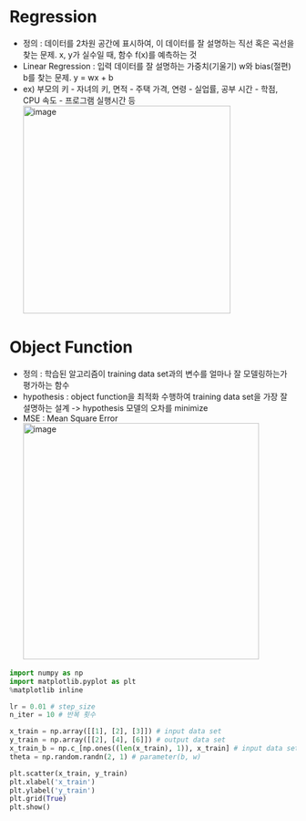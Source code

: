 Regression
==========
 - 정의 : 데이터를 2차원 공간에 표시하여, 이 데이터를 잘 설명하는 직선 혹은 곡선을 찾는 문제. x, y가 실수일 때, 함수 f(x)를 예측하는 것
 - Linear Regression : 입력 데이터를 잘 설명하는 가중치(기울기) w와 bias(절편) b를 찾는 문제. y = wx + b
 - ex) 부모의 키 - 자녀의 키, 면적 - 주택 가격, 연령 - 실업률, 공부 시간 - 학점, CPU 속도 - 프로그램 실행시간 등
   <img width="364" alt="image" src="https://user-images.githubusercontent.com/70207093/209456941-9357b1d3-9fbd-47e4-bcb0-b42ca7ad22dd.png">

Object Function
===============
 - 정의 : 학습된 알고리즘이 training data set과의 변수를 얼마나 잘 모델링하는가 평가하는 함수
 - hypothesis : object function을 최적화 수행하여 training data set을 가장 잘 설명하는 설계 -> hypothesis 모델의 오차를 minimize
 - MSE : Mean Square Error</br>
   <img width="414" alt="image" src="https://user-images.githubusercontent.com/70207093/209456986-0ce92d4b-9691-4e3c-ada9-63ddc5bf4751.png">

```python
import numpy as np
import matplotlib.pyplot as plt
%matplotlib inline

lr = 0.01 # step_size
n_iter = 10 # 반복 횟수

x_train = np.array([[1], [2], [3]]) # input data set
y_train = np.array([[2], [4], [6]]) # output data set
x_train_b = np.c_[np.ones((len(x_train), 1)), x_train] # input data set with bias
theta = np.random.randn(2, 1) # parameter(b, w)

plt.scatter(x_train, y_train)
plt.xlabel('x_train')
plt.ylabel('y_train')
plt.grid(True)
plt.show()
```
